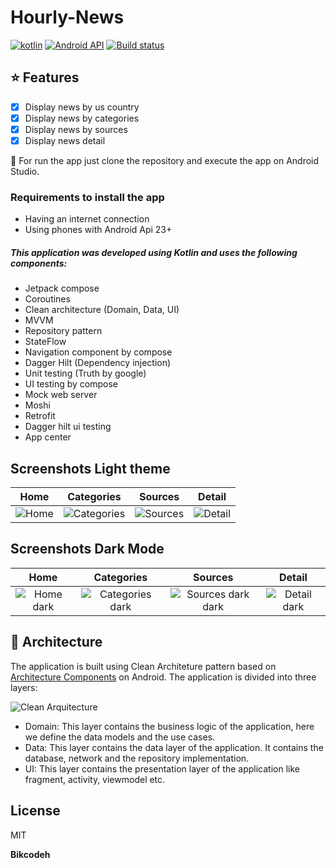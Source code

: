 # Hourly-News

[![kotlin](https://img.shields.io/github/languages/top/bikcodeh/ToDoApp.svg?style=for-the-badge&color=blueviolet)](https://kotlinlang.org/) [![Android API](https://img.shields.io/badge/api-23%2B-brightgreen.svg?style=for-the-badge)](https://android-arsenal.com/api?level=23) [![Build status](https://build.appcenter.ms/v0.1/apps/86493375-a9cd-491f-a2b3-43176506e6d2/branches/main/badge)](https://appcenter.ms)


## :star: Features

- [x] Display news by us country
- [x] Display news by categories
- [x] Display news by sources
- [x] Display news detail

:runner: For run the app just clone the repository and execute the app on Android Studio.

### Requirements to install the app
- Having an internet connection
- Using phones with Android Api 23+

##### This application was developed using Kotlin and uses the following components:
- Jetpack compose
- Coroutines
- Clean architecture (Domain, Data, UI)
- MVVM
- Repository pattern
- StateFlow
- Navigation component by compose
- Dagger Hilt (Dependency injection)
- Unit testing (Truth by google)
- UI testing by compose
- Mock web server
- Moshi
- Retrofit
- Dagger hilt ui testing
- App center

## Screenshots Light theme
 | Home |     Categories    |  Sources  |   Detail    |
 | :----: | :---------: | :-------: | :-----------: |
 |![Home](assets/home.png?raw=true)|![Categories](assets/categories.png?raw=true)|![Sources](assets/sources.png?raw=true)|![Detail](assets/detail.png?raw=true)|

## Screenshots Dark Mode
 | Home |     Categories    |  Sources  |   Detail    |
 | :----: | :---------: | :-------: | :-----------: |
 |![Home dark](assets/home_dark.png?raw=true)|![Categories dark](assets/categories_dark.png?raw=true)|![Sources dark dark](assets/sources_dark.png?raw=true)|![Detail dark](assets/detail_dark.png?raw=true)|

## :dart: Architecture

The application is built using Clean Architeture pattern based on [Architecture Components](https://developer.android.com/jetpack/guide#recommended-app-arch) on Android. The application is divided into three layers:

![Clean Arquitecture](https://devexperto.com/wp-content/uploads/2018/10/clean-architecture-own-layers.png)

- Domain: This layer contains the business logic of the application, here we define the data models and the use cases.
- Data: This layer contains the data layer of the application. It contains the database, network and the repository implementation.
- UI: This layer contains the presentation layer of the application like fragment, activity, viewmodel etc.

## License

MIT

**Bikcodeh**
